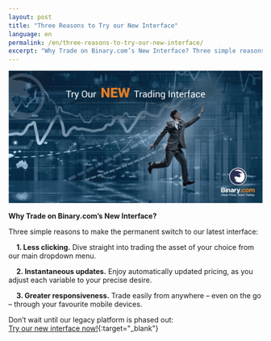 ```yaml
---
layout: post
title: "Three Reasons to Try our New Interface"
language: en
permalink: /en/three-reasons-to-try-our-new-interface/
excerpt: "Why Trade on Binary.com’s New Interface? Three simple reasons to make the permanent switch to our latest interface..."
---
```


<a href="https://www.binary.com/trading?l=EN&utm_source=social&utm_medium=blog&utm_content=text&utm_campaign=whatsnew" target="_blank"><img src="/images/FB-ads5.jpg" alt=""></a>

**Why Trade on Binary.com’s New Interface?**

Three simple reasons to make the permanent switch to our latest interface: 

&nbsp;&nbsp;&nbsp;&nbsp;**1. Less clicking.** Dive straight into trading the asset of your choice from our main dropdown menu.

&nbsp;&nbsp;&nbsp;&nbsp;**2. Instantaneous updates.** Enjoy automatically updated pricing, as you adjust each variable to your precise desire.

&nbsp;&nbsp;&nbsp;&nbsp;**3. Greater responsiveness.** Trade easily from anywhere – even on the go – through your favourite mobile devices. 

Don’t wait until our legacy platform is phased out:<br>
[Try our new interface now!](https://www.binary.com/trading?l=EN&utm_source=social&utm_medium=blog&utm_content=text&utm_campaign=whatsnew){:target="_blank"}

